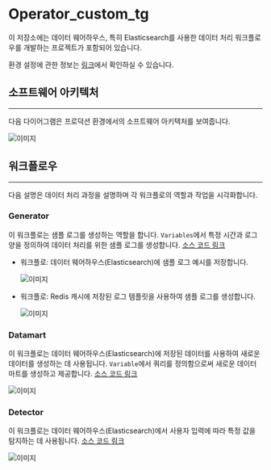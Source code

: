 # Operator_custom_tg

이 저장소에는 데이터 웨어하우스, 특히 Elasticsearch를 사용한 데이터 처리 워크플로우를 개발하는 프로젝트가 포함되어 있습니다.

환경 설정에 관한 정보는 [링크](ENV_README.md)에서 확인하실 수 있습니다.

## 소프트웨어 아키텍처

---

다음 다이어그램은 프로덕션 환경에서의 소프트웨어 아키텍처를 보여줍니다.

![이미지](https://github.com/cucuridas/operator_custom_tg/assets/65060314/6434016a-0f45-446d-827f-26159b8d270d)

## 워크플로우

---

다음 설명은 데이터 처리 과정을 설명하며 각 워크플로의 역할과 작업을 시각화합니다.

### Generator

이 워크플로는 샘플 로그를 생성하는 역할을 합니다. `Variables`에서 특정 시간과 로그 양을 정의하여 데이터 처리를 위한 샘플 로그를 생성합니다. [소스 코드 링크](https://github.com/cucuridas/operator_custom_tg/tree/main/custom_operator/generator)

- 워크플로: 데이터 웨어하우스(Elasticsearch)에 샘플 로그 예시를 저장합니다.

    ![이미지](https://github.com/cucuridas/operator_custom_tg/assets/65060314/b8a8642a-7a71-443e-9aaf-520d262460fe)
    
- 워크플로: Redis 캐시에 저장된 로그 템플릿을 사용하여 샘플 로그를 생성합니다.

    ![이미지](https://github.com/cucuridas/operator_custom_tg/assets/65060314/7d83c49c-3b14-4ae3-b22a-e20c70e9e8de)

### Datamart

이 워크플로는 데이터 웨어하우스(Elasticsearch)에 저장된 데이터를 사용하여 새로운 데이터를 생성하는 데 사용됩니다. `Variable`에서 쿼리를 정의함으로써 새로운 데이터 마트를 생성하고 제공합니다. [소스 코드 링크](https://github.com/cucuridas/operator_custom_tg/tree/main/custom_operator/datamart)

![이미지](https://github.com/cucuridas/operator_custom_tg/assets/65060314/668042c4-f740-4c09-91c4-d869e0e780cb)

### Detector

이 워크플로는 데이터 웨어하우스(Elasticsearch)에서 사용자 입력에 따라 특정 값을 탐지하는 데 사용됩니다. [소스 코드 링크](https://github.com/cucuridas/operator_custom_tg/tree/main/custom_operator/detect)

![이미지](https://github.com/cucuridas/operator_custom_tg/assets/65060314/c475b447-863f-4b94-a507-b9c06a8832e6)
